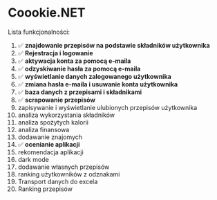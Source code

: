 ﻿# Coookie.NET
Lista funkcjonalności:
1. ✅ **znajdowanie przepisów na podstawie składników
użytkownika**
2. ✅ **Rejestracja i logowanie**
3. ✅ **aktywacja konta za pomocą e-maila**
4. ✅ **odzyskiwanie hasła za pomocą e-maila**
5. ✅ **wyświetlanie danych zalogowanego użytkownika**
6. ✅ **zmiana hasła e-maila i usuwanie konta użytkownika**
7. ✅ **baza danych z przepisami i składnikami**
8. ✅ **scrapowanie przepisów**
9. zapisywanie i wyświetlanie ulubionych przepisów
użytkownika
10. analiza wykorzystania składników
11. analiza spożytych kalorii
12. analiza finansowa
13. dodawanie znajomych
14. ✅ **ocenianie aplikacji**
15. rekomendacja aplikacji
16. dark mode
17. dodawanie własnych przepisów
18. ranking użytkowników z odznakami
19. Transport danych do excela
20. Ranking przepisów
